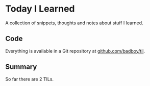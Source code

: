 # Today I Learned

A collection of snippets, thoughts and notes about stuff I learned.

## Code

Everything is available in a Git repository at [github.com/badboy/til](https://github.com/badboy/til).

## Summary

<!-- summary start -->
So far there are 2 TILs.
<!-- summary end -->
